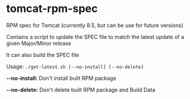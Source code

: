 # tomcat-rpm-spec
RPM spec for Tomcat (currently 8.5, but can be use for future versions)

Contains a script to update the SPEC file to match the latest update of a given Major/Minor release

It can also build the SPEC file

Usage: ```./get-latest.sh [--no-install] [--no-delete]```

__--no-install:__ Don't install built RPM package

__--no-delete:__ Don't delete built RPM package and Build Data

